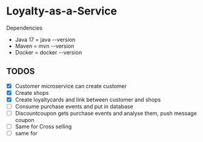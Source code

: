 # Loyalty-as-a-Service
Dependencies
- Java 17 = java --version
- Maven = mvn --version
- Docker = docker --version

## TODOS
- [x] Customer microservice can create customer
- [x] Create shops
- [x] Create loyaltycards and link between customer and shops
- [ ] Consume purchase events and put in database
- [ ] Discountcoupon gets purchase events and analyse them, push message coupon
- [ ] Same for Cross selling
- [ ] same for 
